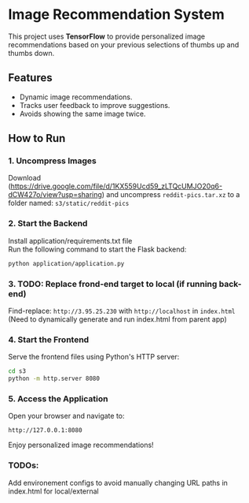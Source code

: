# Image Recommendation System

This project uses **TensorFlow** to provide personalized image recommendations based on your previous selections of thumbs up and thumbs down.

## Features
- Dynamic image recommendations.
- Tracks user feedback to improve suggestions.
- Avoids showing the same image twice.

## How to Run

### 1. Uncompress Images
Download (https://drive.google.com/file/d/1KX559Ucd59_zLTQcUMJO20q6-dCW427o/view?usp=sharing) and uncompress `reddit-pics.tar.xz` to a folder named: `s3/static/reddit-pics`

### 2. Start the Backend
Install application/requirements.txt file  
Run the following command to start the Flask backend:
```bash
python application/application.py
```

### 3. TODO: Replace frond-end target to local (if running back-end)
Find-replace: `http://3.95.25.230` with `http://localhost` in `index.html` (Need to dynamically generate and run index.html from parent app)

### 4. Start the Frontend
Serve the frontend files using Python's HTTP server:
```bash
cd s3
python -m http.server 8080
```

### 5. Access the Application

Open your browser and navigate to:
```
http://127.0.0.1:8080
```

Enjoy personalized image recommendations!

### TODOs: 
Add environement configs to avoid manually changing URL paths in index.html for local/external